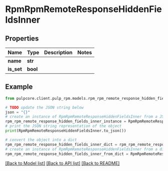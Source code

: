 # RpmRpmRemoteResponseHiddenFieldsInner


## Properties

Name | Type | Description | Notes
------------ | ------------- | ------------- | -------------
**name** | **str** |  | 
**is_set** | **bool** |  | 

## Example

```python
from pulpcore.client.pulp_rpm.models.rpm_rpm_remote_response_hidden_fields_inner import RpmRpmRemoteResponseHiddenFieldsInner

# TODO update the JSON string below
json = "{}"
# create an instance of RpmRpmRemoteResponseHiddenFieldsInner from a JSON string
rpm_rpm_remote_response_hidden_fields_inner_instance = RpmRpmRemoteResponseHiddenFieldsInner.from_json(json)
# print the JSON string representation of the object
print(RpmRpmRemoteResponseHiddenFieldsInner.to_json())

# convert the object into a dict
rpm_rpm_remote_response_hidden_fields_inner_dict = rpm_rpm_remote_response_hidden_fields_inner_instance.to_dict()
# create an instance of RpmRpmRemoteResponseHiddenFieldsInner from a dict
rpm_rpm_remote_response_hidden_fields_inner_from_dict = RpmRpmRemoteResponseHiddenFieldsInner.from_dict(rpm_rpm_remote_response_hidden_fields_inner_dict)
```
[[Back to Model list]](../README.md#documentation-for-models) [[Back to API list]](../README.md#documentation-for-api-endpoints) [[Back to README]](../README.md)


